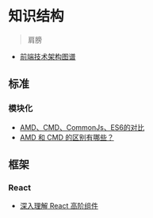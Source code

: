 # 知识结构

> 肩膀
* [前端技术架构图谱](https://github.com/f2e-awesome/knowledge)

## 标准

### 模块化
* [AMD、CMD、CommonJs、ES6的对比](https://blog.csdn.net/tangxiujiang/article/details/81104174)
* [AMD 和 CMD 的区别有哪些？](https://www.zhihu.com/question/20351507)

## 框架

### React

* [深入理解 React 高阶组件](https://www.jianshu.com/p/0aae7d4d9bc1)
